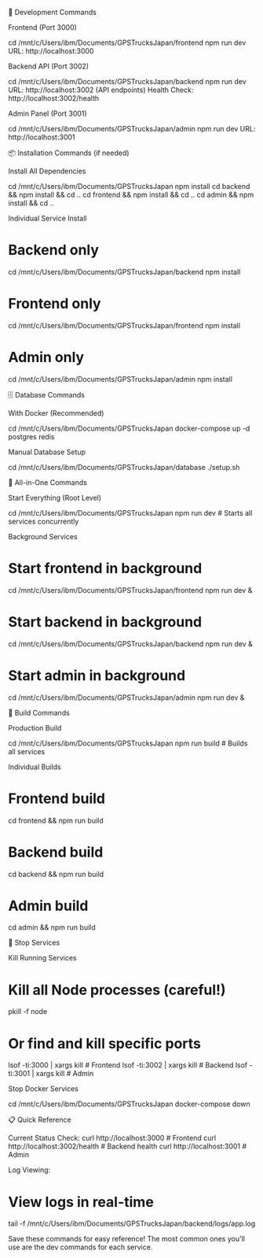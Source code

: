   🚀 Development Commands

  Frontend (Port 3000)

  cd /mnt/c/Users/ibm/Documents/GPSTrucksJapan/frontend
  npm run dev
  URL: http://localhost:3000

  Backend API (Port 3002)

  cd /mnt/c/Users/ibm/Documents/GPSTrucksJapan/backend
  npm run dev
  URL: http://localhost:3002 (API endpoints)
  Health Check: http://localhost:3002/health

  Admin Panel (Port 3001)

  cd /mnt/c/Users/ibm/Documents/GPSTrucksJapan/admin
  npm run dev
  URL: http://localhost:3001

  📦 Installation Commands (if needed)

  Install All Dependencies

  cd /mnt/c/Users/ibm/Documents/GPSTrucksJapan
  npm install
  cd backend && npm install && cd ..
  cd frontend && npm install && cd ..
  cd admin && npm install && cd ..

  Individual Service Install

  # Backend only
  cd /mnt/c/Users/ibm/Documents/GPSTrucksJapan/backend
  npm install

  # Frontend only
  cd /mnt/c/Users/ibm/Documents/GPSTrucksJapan/frontend
  npm install

  # Admin only
  cd /mnt/c/Users/ibm/Documents/GPSTrucksJapan/admin
  npm install

  🗄️ Database Commands

  With Docker (Recommended)

  cd /mnt/c/Users/ibm/Documents/GPSTrucksJapan
  docker-compose up -d postgres redis

  Manual Database Setup

  cd /mnt/c/Users/ibm/Documents/GPSTrucksJapan/database
  ./setup.sh

  🚀 All-in-One Commands

  Start Everything (Root Level)

  cd /mnt/c/Users/ibm/Documents/GPSTrucksJapan
  npm run dev  # Starts all services concurrently

  Background Services

  # Start frontend in background
  cd /mnt/c/Users/ibm/Documents/GPSTrucksJapan/frontend
  npm run dev &

  # Start backend in background
  cd /mnt/c/Users/ibm/Documents/GPSTrucksJapan/backend
  npm run dev &

  # Start admin in background
  cd /mnt/c/Users/ibm/Documents/GPSTrucksJapan/admin
  npm run dev &

  🔧 Build Commands

  Production Build

  cd /mnt/c/Users/ibm/Documents/GPSTrucksJapan
  npm run build  # Builds all services

  Individual Builds

  # Frontend build
  cd frontend && npm run build

  # Backend build
  cd backend && npm run build

  # Admin build
  cd admin && npm run build

  🧹 Stop Services

  Kill Running Services

  # Kill all Node processes (careful!)
  pkill -f node

  # Or find and kill specific ports
  lsof -ti:3000 | xargs kill  # Frontend
  lsof -ti:3002 | xargs kill  # Backend
  lsof -ti:3001 | xargs kill  # Admin

  Stop Docker Services

  cd /mnt/c/Users/ibm/Documents/GPSTrucksJapan
  docker-compose down

  📋 Quick Reference

  Current Status Check:
  curl http://localhost:3000      # Frontend
  curl http://localhost:3002/health  # Backend health
  curl http://localhost:3001      # Admin

  Log Viewing:
  # View logs in real-time
  tail -f /mnt/c/Users/ibm/Documents/GPSTrucksJapan/backend/logs/app.log

  Save these commands for easy reference! The most common ones you'll use are the dev commands for each service.
